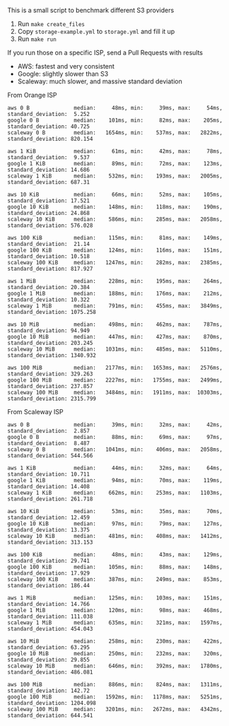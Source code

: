 		                 
This is a small script to benchmark different S3 providers

1. Run `make create_files`
2. Copy `storage-example.yml` to `storage.yml` and fill it up
4. Run `make run`

If you run those on a specific ISP, send a Pull Requests with results

* AWS: fastest and very consistent
* Google: slightly slower than S3
* Scaleway: much slower, and massive standard deviation

From Orange ISP

	aws 0 B              median:     48ms, min:     39ms, max:     54ms, standard_deviation:  5.252
	google 0 B           median:    101ms, min:     82ms, max:    205ms, standard_deviation: 40.725
	scaleway 0 B         median:   1654ms, min:    537ms, max:   2822ms, standard_deviation: 820.154
	
	aws 1 KiB            median:     61ms, min:     42ms, max:     78ms, standard_deviation:  9.537
	google 1 KiB         median:     89ms, min:     72ms, max:    123ms, standard_deviation: 14.686
	scaleway 1 KiB       median:    532ms, min:    193ms, max:   2005ms, standard_deviation: 687.31
	
	aws 10 KiB           median:     66ms, min:     52ms, max:    105ms, standard_deviation: 17.521
	google 10 KiB        median:    148ms, min:    118ms, max:    190ms, standard_deviation: 24.868
	scaleway 10 KiB      median:    586ms, min:    285ms, max:   2058ms, standard_deviation: 576.028
	
	aws 100 KiB          median:    115ms, min:     81ms, max:    149ms, standard_deviation:  21.14
	google 100 KiB       median:    124ms, min:    116ms, max:    151ms, standard_deviation: 10.518
	scaleway 100 KiB     median:   1247ms, min:    282ms, max:   2385ms, standard_deviation: 817.927
	
	aws 1 MiB            median:    228ms, min:    195ms, max:    264ms, standard_deviation: 20.384
	google 1 MiB         median:    188ms, min:    176ms, max:    212ms, standard_deviation: 10.322
	scaleway 1 MiB       median:    791ms, min:    455ms, max:   3849ms, standard_deviation: 1075.258
	
	aws 10 MiB           median:    498ms, min:    462ms, max:    787ms, standard_deviation: 94.949
	google 10 MiB        median:    447ms, min:    427ms, max:    870ms, standard_deviation: 203.245
	scaleway 10 MiB      median:   1031ms, min:    485ms, max:   5110ms, standard_deviation: 1340.932
	
	aws 100 MiB          median:   2177ms, min:   1653ms, max:   2576ms, standard_deviation: 329.263
	google 100 MiB       median:   2227ms, min:   1755ms, max:   2499ms, standard_deviation: 237.857
	scaleway 100 MiB     median:   3484ms, min:   1911ms, max:  10303ms, standard_deviation: 2315.799

From Scaleway ISP

	aws 0 B              median:     39ms, min:     32ms, max:     42ms, standard_deviation:  2.857
	google 0 B           median:     88ms, min:     69ms, max:     97ms, standard_deviation:  8.487
	scaleway 0 B         median:   1041ms, min:    406ms, max:   2058ms, standard_deviation: 544.566
	
	aws 1 KiB            median:     44ms, min:     32ms, max:     64ms, standard_deviation: 10.711
	google 1 KiB         median:     94ms, min:     70ms, max:    119ms, standard_deviation: 14.408
	scaleway 1 KiB       median:    662ms, min:    253ms, max:   1103ms, standard_deviation: 261.718
	
	aws 10 KiB           median:     53ms, min:     35ms, max:     70ms, standard_deviation: 12.459
	google 10 KiB        median:     97ms, min:     79ms, max:    127ms, standard_deviation: 13.375
	scaleway 10 KiB      median:    481ms, min:    408ms, max:   1412ms, standard_deviation: 313.153
	
	aws 100 KiB          median:     48ms, min:     43ms, max:    129ms, standard_deviation: 29.741
	google 100 KiB       median:    105ms, min:     88ms, max:    148ms, standard_deviation: 17.929
	scaleway 100 KiB     median:    387ms, min:    249ms, max:    853ms, standard_deviation: 186.44
	
	aws 1 MiB            median:    125ms, min:    103ms, max:    151ms, standard_deviation: 14.766
	google 1 MiB         median:    120ms, min:     98ms, max:    468ms, standard_deviation: 111.038
	scaleway 1 MiB       median:    635ms, min:    321ms, max:   1597ms, standard_deviation: 454.043
	
	aws 10 MiB           median:    258ms, min:    230ms, max:    422ms, standard_deviation: 63.295
	google 10 MiB        median:    250ms, min:    232ms, max:    320ms, standard_deviation: 29.855
	scaleway 10 MiB      median:    646ms, min:    392ms, max:   1780ms, standard_deviation: 486.081
	
	aws 100 MiB          median:    886ms, min:    824ms, max:   1311ms, standard_deviation: 142.72
	google 100 MiB       median:   1592ms, min:   1178ms, max:   5251ms, standard_deviation: 1204.098
	scaleway 100 MiB     median:   3201ms, min:   2672ms, max:   4342ms, standard_deviation: 644.541
